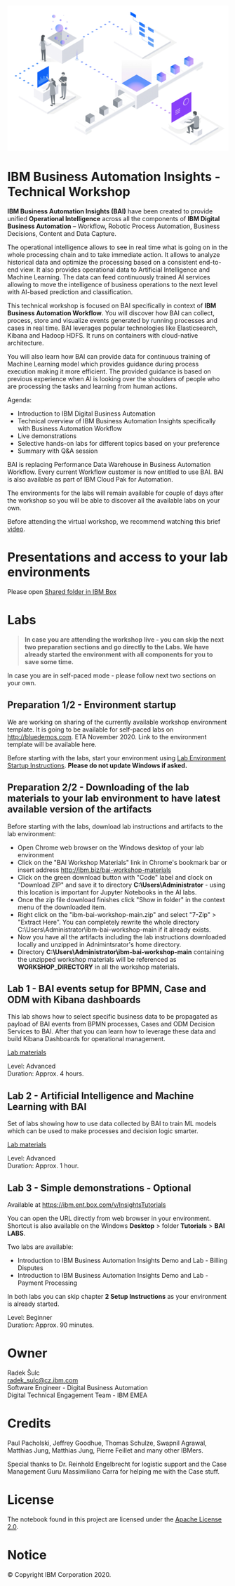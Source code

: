 ![GitHub Logo](/images/home-header.png)

# IBM Business Automation Insights - Technical Workshop
**IBM Business Automation Insights (BAI)** have been created to provide unified **Operational Intelligence** across all the components of **IBM Digital Business Automation** – Workflow, Robotic Process Automation, Business Decisions, Content and Data Capture.

The operational intelligence allows to see in real time what is going on in the whole processing chain and to take immediate action. It allows to analyze historical data and optimize the processing based on a consistent end-to-end view. It also provides operational data to Artificial Intelligence and Machine Learning. The data can feed continuously trained AI services allowing to move the intelligence of business operations to the next level with AI-based prediction and classification.

This technical workshop is focused on BAI specifically in context of **IBM Business Automation Workflow**. You will discover how BAI can collect, process, store and visualize events generated by running processes and cases in real time. BAI leverages popular technologies like Elasticsearch, Kibana and Hadoop HDFS. It runs on containers with cloud-native architecture.

You will also learn how BAI can provide data for continuous training of Machine Learning model which provides guidance during process execution making it more efficient. The provided guidance is based on previous experience when AI is looking over the shoulders of people who are processing the tasks and learning from human actions.

Agenda:
- Introduction to IBM Digital Business Automation
- Technical overview of IBM Business Automation Insights specifically with Business Automation Workflow
- Live demonstrations
- Selective hands-on labs for different topics based on your preference
- Summary with Q&A session

BAI is replacing Performance Data Warehouse in Business Automation Workflow. Every current Workflow customer is now entitled to use BAI. BAI is also available as part of IBM Cloud Pak for Automation.

The environments for the labs will remain available for couple of days after the workshop so you will be able to discover all the available labs on your own.

Before attending the virtual workshop, we recommend watching this brief [video](https://www.youtube.com/watch?v=aLPi281Z8NQ).

# Presentations and access to your lab environments
Please open [Shared folder in IBM Box](https://ibm.box.com/v/IBMBAIWorkshop)

# Labs

> **In case you are attending the workshop live - you can skip the next two preparation sections and go directly to the Labs. We have already started the environment with all components for you to save some time.**

In case you are in self-paced mode - please follow next two sections on your own.

## Preparation 1/2 - Environment startup

We are working on sharing of the currently available workshop environment template. It is going to be available for self-paced labs on <http://bluedemos.com>. ETA November 2020. Link to the environment template will be available here.

Before starting with the labs, start your environment using [Lab Environment Startup Instructions](/labs/environment/environment-startup.pdf). **Please do not update Windows if asked.**

## Preparation 2/2 - Downloading of the lab materials to your lab environment to have latest available version of the artifacts
Before starting with the labs, download lab instructions and artifacts to the lab environment:
- Open Chrome web browser on the Windows desktop of your lab environment
- Click on the "BAI Workshop Materials" link in Chrome's bookmark bar or insert address <http://ibm.biz/bai-workshop-materials>
- Click on the green download button with "Code" label and clock on "Download ZIP" and save it to directory **C:\Users\Administrator** - using this location is important for Jupyter Notebooks in the AI labs.
- Once the zip file download finishes click "Show in folder" in the context menu of the downloaded item.
- Right click on the "ibm-bai-workshop-main.zip" and select "7-Zip" > "Extract Here". You can completely rewrite the whole directory C:\Users\Administrator\ibm-bai-workshop-main if it already exists.
- Now you have all the artifacts including the lab instructions downloaded locally and unzipped in Adnimintsrator's home directory.
- Directory **C:\Users\Administrator\ibm-bai-workshop-main** containing the unzipped workshop materials will be referenced as **WORKSHOP_DIRECTORY** in all the workshop materials.

## Lab 1 - BAI events setup for BPMN, Case and ODM with Kibana dashboards
This lab shows how to select specific business data to be propagated as payload of BAI events from BPMN processes, Cases and ODM Decision Services to BAI. After that you can learn how to leverage these data and build Kibana Dashboards for operational management.

[Lab materials](labs/bpmn-case-odm-kibana/)

Level: Advanced<br>
Duration: Approx. 4 hours.

## Lab 2 - Artificial Intelligence and Machine Learning with BAI
Set of labs showing how to use data collected by BAI to train ML models which can be used to make processes and decision logic smarter.

[Lab materials](labs/ai/README.md)

Level: Advanced<br>
Duration: Approx. 1 hour.

## Lab 3 - Simple demonstrations - Optional

Available at <https://ibm.ent.box.com/v/InsightsTutorials>

You can open the URL directly from web browser in your environment. Shortcut is also available on the Windows **Desktop** > folder **Tutorials** > **BAI LABS**.

Two labs are available:
- Introduction to IBM Business Automation Insights Demo and Lab - Billing Disputes
- Introduction to IBM Business Automation Insights Demo and Lab - Payment Processing

In both labs you can skip chapter **2 Setup Instructions** as your environment is already started.

Level: Beginner<br>
Duration: Approx. 90 minutes.

# Owner
Radek Šulc<br>
<radek_sulc@cz.ibm.com><br>
Software Engineer - Digital Business Automation<br>
Digital Technical Engagement Team - IBM EMEA<br>

# Credits
Paul Pacholski, Jeffrey Goodhue, Thomas Schulze, Swapnil Agrawal, Matthias Jung, Matthias Jung, Pierre Feillet and many other IBMers.

Special thanks to Dr. Reinhold Engelbrecht for logistic support and the Case Management Guru Massimiliano Carra for helping me with the Case stuff.

# License
The notebook found in this project are licensed under the [Apache License 2.0](LICENSE).

# Notice
© Copyright IBM Corporation 2020.

